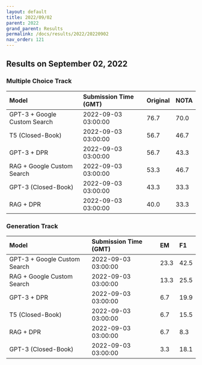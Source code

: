 ```yaml
---
layout: default
title: 2022/09/02
parent: 2022
grand_parent: Results
permalink: /docs/results/2022/20220902
nav_order: 121
---
```


## Results on September 02, 2022

### Multiple Choice Track

| Model        | Submission Time (GMT) | Original | NOTA | 
|:-------------|:---------|:---------|:-----|
|GPT-3 + Google Custom Search|2022-09-03 03:00:00|76.7|70.0|
|T5 (Closed-Book)|2022-09-03 03:00:00|56.7|46.7|
|GPT-3 + DPR|2022-09-03 03:00:00|56.7|43.3|
|RAG + Google Custom Search|2022-09-03 03:00:00|53.3|46.7|
|GPT-3 (Closed-Book)|2022-09-03 03:00:00|43.3|33.3|
|RAG + DPR|2022-09-03 03:00:00|40.0|33.3|



### Generation Track

| Model        | Submission Time (GMT) | EM | F1 | 
|:-------------|:---------|:---------|:-----|
|GPT-3 + Google Custom Search|2022-09-03 03:00:00|23.3|42.5|
|RAG + Google Custom Search|2022-09-03 03:00:00|13.3|25.5|
|GPT-3 + DPR|2022-09-03 03:00:00|6.7|19.9|
|T5 (Closed-Book)|2022-09-03 03:00:00|6.7|15.5|
|RAG + DPR|2022-09-03 03:00:00|6.7|8.3|
|GPT-3 (Closed-Book)|2022-09-03 03:00:00|3.3|18.1|

